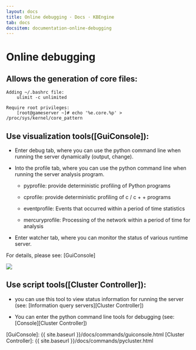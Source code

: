 ```yaml
---
layout: docs
title: Online debugging · Docs · KBEngine
tab: docs
docsitem: documentation-online-debugging
---
```


Online debugging
====================

Allows the generation of core files:
--------------------------------------

	Adding ~/.bashrc file:
		ulimit -c unlimited
	
	Require root privileges:
		[root@gameserver ~]# echo '%e.core.%p' > /proc/sys/kernel/core_pattern


Use visualization tools([GuiConsole]):
--------------------------------------

* Enter debug tab, where you can use the python command line when running the server dynamically (output, change).

* Into the profile tab, where you can use the python command line when running the server analysis program.

	* pyprofile: provide deterministic profiling of Python programs

	* cprofile: provide deterministic profiling of c / c + + programs

	* eventprofile: Events that occurred within a period of time statistics

	* mercuryprofile: Processing of the network within a period of time for analysis

* Enter watcher tab, where you can monitor the status of various runtime server.

For details, please see: [GuiConsole]

<img class="screenshots-img" src="{{ site.baseurl }}/assets/img/screenshots/guiconsole_debug.jpg">

Use script tools([Cluster Controller]):
--------------------------------------

* you can use this tool to view status information for running the server (see: [Information query servers][Cluster Controller])

* You can enter the python command line tools for debugging (see: [Console][Cluster Controller])


[GuiConsole]: {{ site.baseurl }}/docs/commands/guiconsole.html
[Cluster Controller]: {{ site.baseurl }}/docs/commands/pycluster.html